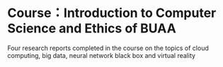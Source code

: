 # Course：Introduction to Computer Science and Ethics of BUAA
Four research reports completed in the course on the topics of cloud computing, big data, neural network black box and virtual reality
